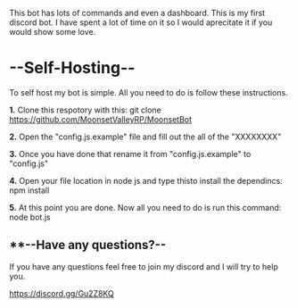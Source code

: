This bot has lots of commands and even a dashboard.
This is my first discord bot. I have spent a lot of time on it so I would aprecitate it if you would show some love.

# --Self-Hosting--
To self host my bot is simple. All you need to do is follow these instructions.


**1.** Clone  this respotory with this: git clone https://github.com/MoonsetValleyRP/MoonsetBot

**2.** Open the "config.js.example" file and fill out the all of the "XXXXXXXX"

**3.** Once you have done that rename it from "config.js.example" to "config.js"

**4.** Open your file location in node js and type thisto install the dependincs: npm install

**5.** At this point you are done. Now all you need to do is run this command: node bot.js


## **--Have any questions?--

If you have any questions feel free to join my discord and I will try to help you.

https://discord.gg/Gu2Z8KQ
